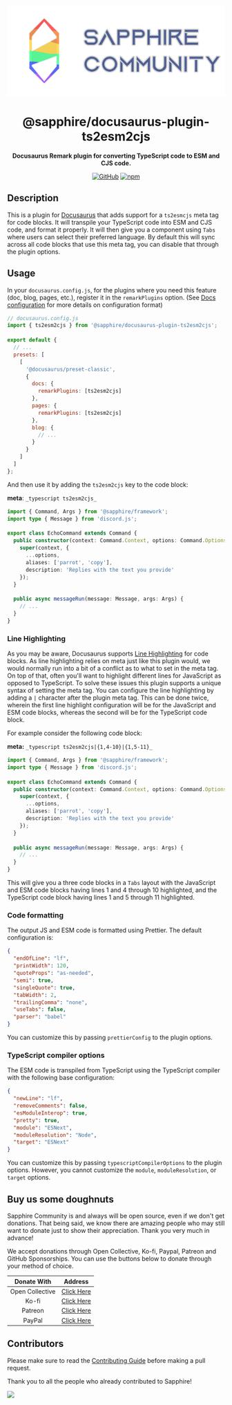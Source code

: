 <div align="center">

![Sapphire Logo](https://raw.githubusercontent.com/sapphiredev/assets/main/banners/SapphireCommunity.png)

# @sapphire/docusaurus-plugin-ts2esm2cjs

**Docusaurus Remark plugin for converting TypeScript code to ESM and CJS code.**

[![GitHub](https://img.shields.io/github/license/sapphiredev/documentation-plugins)](https://github.com/sapphiredev/documentation-plugins/blob/main/LICENSE.md)
[![npm](https://img.shields.io/npm/v/@sapphire/docusaurus-plugin-ts2esm2cjs?color=crimson&logo=npm&style=flat-square)](https://www.npmjs.com/package/@sapphire/docusaurus-plugin-ts2esm2cjs)

</div>

## Description

This is a plugin for [Docusaurus](https://docusaurus.io) that adds support for a `ts2esmcjs` meta tag for code blocks.
It will transpile your TypeScript code into ESM and CJS code, and format it properly. It will then give you a component
using `Tabs` where users can select their preferred language. By default this will sync across all code blocks that use
this meta tag, you can disable that through the plugin options.

## Usage

In your `docusaurus.config.js`, for the plugins where you need this feature (doc, blog, pages, etc.), register it in the
`remarkPlugins` option. (See [Docs configuration][docconf] for more details on configuration format)

```js
// docusaurus.config.js
import { ts2esm2cjs } from '@sapphire/docusaurus-plugin-ts2esm2cjs';

export default {
  // ...
  presets: [
    [
      '@docusaurus/preset-classic',
      {
        docs: {
          remarkPlugins: [ts2esm2cjs]
        },
        pages: {
          remarkPlugins: [ts2esm2cjs]
        },
        blog: {
          // ...
        }
      }
    ]
  ]
};
```

And then use it by adding the `ts2esm2cjs` key to the code block:

**meta**: `_typescript ts2esm2cjs_`

```typescript
import { Command, Args } from '@sapphire/framework';
import type { Message } from 'discord.js';

export class EchoCommand extends Command {
  public constructor(context: Command.Context, options: Command.Options) {
    super(context, {
      ...options,
      aliases: ['parrot', 'copy'],
      description: 'Replies with the text you provide'
    });
  }

  public async messageRun(message: Message, args: Args) {
    // ...
  }
}
```

### Line Highlighting

As you may be aware, Docusaurus supports [Line Highlighting][line-highlighting] for code blocks. As line highlighting
relies on meta just like this plugin would, we would normally run into a bit of a conflict as to what to set in the meta
tag. On top of that, often you'll want to highlight different lines for JavaScript as opposed to TypeScript. To solve
these issues this plugin supports a unique syntax of setting the meta tag. You can configure the line highlighting by
adding a `|` character after the plugin meta tag. This can be done twice, wherein the first line highlight configuration
will be for the JavaScript and ESM code blocks, whereas the second will be for the TypeScript code block.

For example consider the following code block:

**meta:** `_typescript ts2esm2cjs|{1,4-10}|{1,5-11}_ `

```typescript
import { Command, Args } from '@sapphire/framework';
import type { Message } from 'discord.js';

export class EchoCommand extends Command {
  public constructor(context: Command.Context, options: Command.Options) {
    super(context, {
      ...options,
      aliases: ['parrot', 'copy'],
      description: 'Replies with the text you provide'
    });
  }

  public async messageRun(message: Message, args: Args) {
    // ...
  }
}
```

This will give you a three code blocks in a `Tabs` layout with the JavaScript and ESM code blocks having lines 1 and 4
through 10 highlighted, and the TypeScript code block having lines 1 and 5 through 11 highlighted.

### Code formatting

The output JS and ESM code is formatted using Prettier. The default configuration is:

```json
{
  "endOfLine": "lf",
  "printWidth": 120,
  "quoteProps": "as-needed",
  "semi": true,
  "singleQuote": true,
  "tabWidth": 2,
  "trailingComma": "none",
  "useTabs": false,
  "parser": "babel"
}
```

You can customize this by passing `prettierConfig` to the plugin options.

### TypeScript compiler options

The ESM code is transpiled from TypeScript using the TypeScript compiler with the following base configuration:

```json
{
  "newLine": "lf",
  "removeComments": false,
  "esModuleInterop": true,
  "pretty": true,
  "module": "ESNext",
  "moduleResolution": "Node",
  "target": "ESNext"
}
```

You can customize this by passing `typescriptCompilerOptions` to the plugin options. However, you cannot customize the
`module`, `moduleResolution`, or `target` options.

## Buy us some doughnuts

Sapphire Community is and always will be open source, even if we don't get donations. That being said, we know there are
amazing people who may still want to donate just to show their appreciation. Thank you very much in advance!

We accept donations through Open Collective, Ko-fi, Paypal, Patreon and GitHub Sponsorships. You can use the buttons
below to donate through your method of choice.

|   Donate With   |                       Address                       |
| :-------------: | :-------------------------------------------------: |
| Open Collective | [Click Here](https://sapphirejs.dev/opencollective) |
|      Ko-fi      |      [Click Here](https://sapphirejs.dev/kofi)      |
|     Patreon     |    [Click Here](https://sapphirejs.dev/patreon)     |
|     PayPal      |     [Click Here](https://sapphirejs.dev/paypal)     |

## Contributors

Please make sure to read the [Contributing Guide][contributing] before making a pull request.

Thank you to all the people who already contributed to Sapphire!

<a href="https://github.com/sapphiredev/documentation-plugins/graphs/contributors">
  <img src="https://contrib.rocks/image?repo=sapphiredev/documentation-plugins" />
</a>

[contributing]: https://github.com/sapphiredev/.github/blob/main/.github/CONTRIBUTING.md
[docconf]: https://docusaurus.io/docs/api/plugins/@docusaurus/plugin-content-docs#ex-config
[line-highlighting]: https://docusaurus.io/docs/markdown-features/code-blocks#line-highlighting
